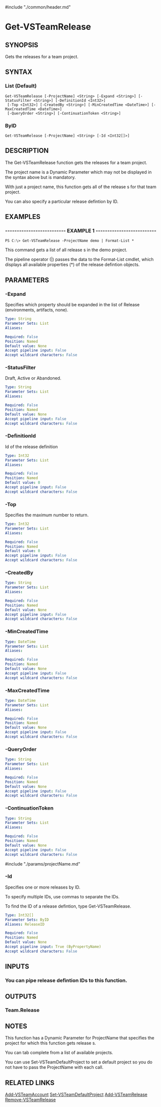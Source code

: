 #include "./common/header.md"

# Get-VSTeamRelease

## SYNOPSIS
Gets the releases for a team project.

## SYNTAX

### List (Default)
```
Get-VSTeamRelease [-ProjectName] <String> [-Expand <String>] [-StatusFilter <String>] [-DefinitionId <Int32>]
 [-Top <Int32>] [-CreatedBy <String>] [-MinCreatedTime <DateTime>] [-MaxCreatedTime <DateTime>]
 [-QueryOrder <String>] [-ContinuationToken <String>]
```

### ByID
```
Get-VSTeamRelease [-ProjectName] <String> [-Id <Int32[]>]
```

## DESCRIPTION
The Get-VSTeamRelease function gets the releases for a team
project.

The project name is a Dynamic Parameter which may not be displayed
in the syntax above but is mandatory.

With just a project name, this function gets all of the release s
for that team project.

You can also specify a particular release defintion
by ID.

## EXAMPLES

### -------------------------- EXAMPLE 1 --------------------------
```
PS C:\> Get-VSTeamRelease -ProjectName demo | Format-List *
```

This command gets a list of all release s in the demo project.

The pipeline operator (|) passes the data to the Format-List cmdlet, which
displays all available properties (*) of the release defintion objects.

## PARAMETERS

### -Expand
Specifies which property should be expanded in the list of Release
 (environments, artifacts, none).

```yaml
Type: String
Parameter Sets: List
Aliases: 

Required: False
Position: Named
Default value: None
Accept pipeline input: False
Accept wildcard characters: False
```

### -StatusFilter
Draft, Active or Abandoned.

```yaml
Type: String
Parameter Sets: List
Aliases: 

Required: False
Position: Named
Default value: None
Accept pipeline input: False
Accept wildcard characters: False
```

### -DefinitionId
Id of the release definition

```yaml
Type: Int32
Parameter Sets: List
Aliases: 

Required: False
Position: Named
Default value: 0
Accept pipeline input: False
Accept wildcard characters: False
```

### -Top
Specifies the maximum number to return.

```yaml
Type: Int32
Parameter Sets: List
Aliases: 

Required: False
Position: Named
Default value: 0
Accept pipeline input: False
Accept wildcard characters: False
```

### -CreatedBy

```yaml
Type: String
Parameter Sets: List
Aliases: 

Required: False
Position: Named
Default value: None
Accept pipeline input: False
Accept wildcard characters: False
```

### -MinCreatedTime

```yaml
Type: DateTime
Parameter Sets: List
Aliases: 

Required: False
Position: Named
Default value: None
Accept pipeline input: False
Accept wildcard characters: False
```

### -MaxCreatedTime

```yaml
Type: DateTime
Parameter Sets: List
Aliases: 

Required: False
Position: Named
Default value: None
Accept pipeline input: False
Accept wildcard characters: False
```

### -QueryOrder

```yaml
Type: String
Parameter Sets: List
Aliases: 

Required: False
Position: Named
Default value: None
Accept pipeline input: False
Accept wildcard characters: False
```

### -ContinuationToken

```yaml
Type: String
Parameter Sets: List
Aliases: 

Required: False
Position: Named
Default value: None
Accept pipeline input: False
Accept wildcard characters: False
```

#include "./params/projectName.md"

### -Id
Specifies one or more releases by ID.

To specify multiple IDs, use commas to separate the IDs.

To find the ID of a release defintion, type Get-VSTeamRelease.

```yaml
Type: Int32[]
Parameter Sets: ByID
Aliases: ReleaseID

Required: False
Position: Named
Default value: None
Accept pipeline input: True (ByPropertyName)
Accept wildcard characters: False
```

## INPUTS

### You can pipe release defintion IDs to this function.

## OUTPUTS

### Team.Release

## NOTES
This function has a Dynamic Parameter for ProjectName that specifies the
project for which this function gets release s.

You can tab complete from a list of available projects.

You can use Set-VSTeamDefaultProject to set a default project so you do not have
to pass the ProjectName with each call.

## RELATED LINKS

[Add-VSTeamAccount](Add-VSTeamAccount.md)
[Set-VSTeamDefaultProject](Set-VSTeamDefaultProject.md)
[Add-VSTeamRelease](Add-VSTeamRelease.md)
[Remove-VSTeamRelease](Remove-VSTeamRelease.md)